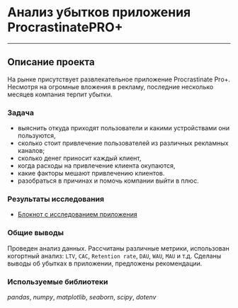 # Анализ убытков приложения ProcrastinatePRO+
___
## Описание проекта
На рынке присутствует развлекательное приложение Procrastinate Pro+. Несмотря на огромные вложения в рекламу, последние несколько месяцев компания терпит убытки. 

### Задача
- выяснить откуда приходят пользователи и какими устройствами они пользуются,
- сколько стоит привлечение пользователей из различных рекламных каналов;
- сколько денег приносит каждый клиент,
- когда расходы на привлечение клиента окупаются,
- какие факторы мешают привлечению клиентов.
- разобраться в причинах и помочь компании выйти в плюс.

### Результаты исследования
- [Блокнот с исследованием приложения](https://nbviewer.org/github/ArtemBonda/ynd_analyses/blob/master/07_analyses_application/app_Procrastinate.ipynb)

### Общие выводы

Проведен анализ данных. Рассчитаны различные метрики, использован когортный анализ: `LTV`, `CAC`, `Retention
rate`, `DAU`, `WAU`, `MAU` и т.д. Сделаны выводы об убытках в приложении, предложены рекомендации.

### Используемые библиотеки
*pandas*, *numpy*, *matplotlib*, *seaborn*, *scipy*, *dotenv*